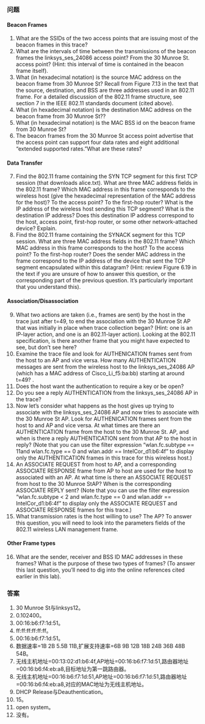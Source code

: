 ### 问题
#### Beacon Frames
1. What are the SSIDs of the two access points that are issuing most of the beacon frames in this trace?
2. What are the intervals of time between the transmissions of the beacon frames the linksys_ses_24086 access point? From the 30 Munroe St. access point? (Hint: this interval of time is contained in the beacon frame itself).
3. What (in hexadecimal notation) is the source MAC address on the beacon frame from 30 Munroe St? Recall from Figure 7.13 in the text that the source, destination, and BSS are three addresses used in an 802.11 frame. For a detailed discussion of the 802.11 frame structure, see section 7 in the IEEE 802.11 standards document (cited above).
4. What (in hexadecimal notation) is the destination MAC address on the beacon frame from 30 Munroe St??
5. What (in hexadecimal notation) is the MAC BSS id on the beacon frame from 30 Munroe St?
6. The beacon frames from the 30 Munroe St access point advertise that the access point can support four data rates and eight additional “extended supported rates.”What are these rates?
#### Data Transfer
7. Find the 802.11 frame containing the SYN TCP segment for this first TCP session (that downloads alice.txt). What are three MAC address fields in the 802.11 frame? Which MAC address in this frame corresponds to the wireless host (give the hexadecimal representation of the MAC address for the host)? To the access point? To the first-hop router? What is the IP address of the wireless host sending this TCP segment? What is the destination IP address? Does this destination IP address correspond to the host, access point, first-hop router, or some other network-attached device? Explain.
8. Find the 802.11 frame containing the SYNACK segment for this TCP session. What are three MAC address fields in the 802.11 frame? Which MAC address in this frame corresponds to the host? To the access point? To the first-hop router? Does the sender MAC address in the frame correspond to the IP address of the device that sent the TCP segment encapsulated within this datagram? (Hint: review Figure 6.19 in the text if you are unsure of how to answer this question, or the corresponding part of the previous question. It’s particularly important that you understand this).
#### Association/Disassociation
9. What two actions are taken (i.e., frames are sent) by the host in the trace just after t=49, to end the association with the 30 Munroe St AP that was initially in place when trace collection began? (Hint: one is an IP-layer action, and one is an 802.11-layer action). Looking at the 802.11 specification, is there another frame that you might have expected to see, but don’t see here?
10. Examine the trace file and look for AUTHENICATION frames sent from the host to an AP and vice versa. How many AUTHENTICATION messages are sent from the wireless host to the linksys_ses_24086 AP (which has a MAC address of Cisco_Li_f5:ba:bb) starting at around t=49? .
11. Does the host want the authentication to require a key or be open?
12. Do you see a reply AUTHENTICATION from the linksys_ses_24086 AP in the trace?
13. Now let’s consider what happens as the host gives up trying to associate with the linksys_ses_24086 AP and now tries to associate with the 30 Munroe St AP. Look for AUTHENICATION frames sent from the host to and AP and vice versa. At what times are there an AUTHENTICATION frame from the host to the 30 Munroe St. AP, and when is there a reply AUTHENTICATION sent from that AP to the host in reply? (Note that you can use the filter expression “wlan.fc.subtype == 11and wlan.fc.type == 0 and wlan.addr == IntelCor_d1:b6:4f” to display only the AUTHENTICATION frames in this trace for this wireless host.)
14. An ASSOCIATE REQUEST from host to AP, and a corresponding ASSOCIATE RESPONSE frame from AP to host are used for the host to associated with an AP. At what time is there an ASSOCIATE REQUEST from host to the 30 Munroe StAP? When is the corresponding ASSOCIATE REPLY sent? (Note that you can use the filter expression “wlan.fc.subtype < 2 and wlan.fc.type == 0 and wlan.addr == IntelCor_d1:b6:4f” to display only the ASSOCIATE REQUEST and ASSOCIATE RESPONSE frames for this trace.)
15. What transmission rates is the host willing to use? The AP? To answer this question, you will need to look into the parameters fields of the 802.11 wireless LAN management frame.
#### Other Frame types
16. What are the sender, receiver and BSS ID MAC addresses in these frames? What is the purpose of these two types of frames? (To answer this last question, you’ll need to dig into the online references cited earlier in this lab).

### 答案
1. 30 Munroe St与linksys12。
2. 0.102400。
3. 00:16:b6:f7:1d:51。
4. ff:ff:ff:ff:ff:ff。
5. 00:16:b6:f7:1d:51。
6. 数据速率=1B 2B 5.5B 11B,扩展支持速率=6B 9B 12B 18B 24B 36B 48B 54B。
7. 无线主机地址=00:13:02:d1:b6:4f,AP地址=00:16:b6:f7:1d:51,路由器地址=00:16:b6:f4:eb:a8,目标地址为第一跳路由器。
8. 无线主机地址=00:16:b6:f7:1d:51,AP地址=00:16:b6:f7:1d:51,路由器地址=00:16:b6:f4:eb:a8,对应的MAC地址为无线主机地址。
9. DHCP Release与Deauthentication。
10. 15。
11. open system。
12. 没有。

